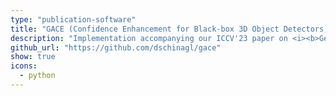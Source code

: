```yaml
---
type: "publication-software"
title: "GACE (Confidence Enhancement for Black-box 3D Object Detectors)"
description: "Implementation accompanying our ICCV'23 paper on <i><b>Geometry Aware Confidence Enhancement</b></i>."
github_url: "https://github.com/dschinagl/gace"
show: true
icons:
  - python
---
```


